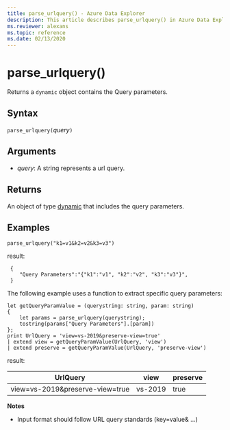 ```yaml
---
title: parse_urlquery() - Azure Data Explorer
description: This article describes parse_urlquery() in Azure Data Explorer.
ms.reviewer: alexans
ms.topic: reference
ms.date: 02/13/2020
---
```

# parse_urlquery()

Returns a `dynamic` object contains the Query parameters.

## Syntax

`parse_urlquery(`*query*`)`

## Arguments

* *query*: A string represents a url query.

## Returns

An object of type [dynamic](./scalar-data-types/dynamic.md) that includes the query parameters.

## Examples

```kusto
parse_urlquery("k1=v1&k2=v2&k3=v3")
```

result:

```kusto
 {
 	"Query Parameters":"{"k1":"v1", "k2":"v2", "k3":"v3"}",
 }
```

The following example uses a function to extract specific query parameters:

```kusto
let getQueryParamValue = (querystring: string, param: string)
{
    let params = parse_urlquery(querystring);
    tostring(params["Query Parameters"].[param])
};
print UrlQuery = 'view=vs-2019&preserve-view=true'
| extend view = getQueryParamValue(UrlQuery, 'view')
| extend preserve = getQueryParamValue(UrlQuery, 'preserve-view')
```

result:

| UrlQuery | view | preserve |
|--|--|--|
|view=vs-2019&preserve-view=true|vs-2019|true|

**Notes**

* Input format should follow URL query standards (key=value& ...)
 
